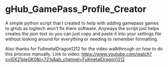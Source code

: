 # gHub_GamePass_Profile_Creator
A simple python script that I created to help with adding gamepass games to gHub as logitech won't fix there software. Anyways the script just helps creates the json text so you can just copy and paste it into your settings file without looking around for everything or needing to remember formatting. 

Also thanks for FullmetalDragon1212 for the video walkthrough on how to do this process manually.
Link to video: https://www.youtube.com/watch?v=I0X21sjeGK0&t=721s&ab_channel=FullmetalDragon1212
